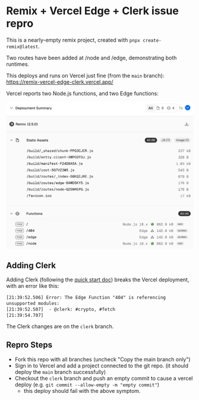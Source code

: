 # Remix + Vercel Edge + Clerk issue repro

This is a nearly-empty remix project, created with `pnpx create-remix@latest`.

Two routes have been added at /node and /edge, demonstrating both runtimes.

This deploys and runs on Vercel just fine (from the `main` branch):
https://remix-vercel-edge-clerk.vercel.app/

Vercel reports two Node.js functions, and two Edge functions:

<img src="./deployment-summary.png"/>

## Adding Clerk

Adding Clerk (following the [quick start doc](https://clerk.com/docs/quickstarts/remix)) breaks the Vercel deployment, with an error like this:

```
[21:39:52.506] Error: The Edge Function "404" is referencing unsupported modules:
[21:39:52.507] 	- @clerk: #crypto, #fetch
[21:39:54.707]
```

The Clerk changes are on the `clerk` branch.

## Repro Steps

 - Fork this repo with all branches (uncheck "Copy the main branch only")
 - Sign in to Vercel and add a project connected to the git repo. (it should deploy the `main` branch successfully)
 - Checkout the `clerk` branch and push an empty commit to cause a vercel deploy (e.g. `git commit --allow-empty -m "empty commit"`)
   - this deploy should fail with the above symptom.
 
